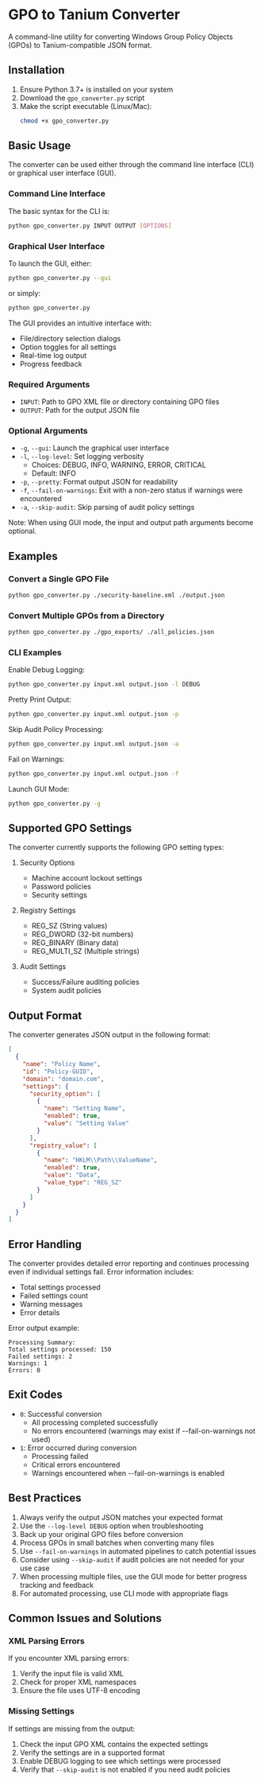 # GPO to Tanium Converter

A command-line utility for converting Windows Group Policy Objects (GPOs) to Tanium-compatible JSON format.

## Installation

1. Ensure Python 3.7+ is installed on your system
2. Download the `gpo_converter.py` script
3. Make the script executable (Linux/Mac):
   ```bash
   chmod +x gpo_converter.py
   ```

## Basic Usage

The converter can be used either through the command line interface (CLI) or graphical user interface (GUI).

### Command Line Interface

The basic syntax for the CLI is:

```bash
python gpo_converter.py INPUT OUTPUT [OPTIONS]
```

### Graphical User Interface

To launch the GUI, either:

```bash
python gpo_converter.py --gui
```

or simply:

```bash
python gpo_converter.py
```

The GUI provides an intuitive interface with:
- File/directory selection dialogs
- Option toggles for all settings
- Real-time log output
- Progress feedback

### Required Arguments

- `INPUT`: Path to GPO XML file or directory containing GPO files
- `OUTPUT`: Path for the output JSON file

### Optional Arguments

- `-g`, `--gui`: Launch the graphical user interface
- `-l`, `--log-level`: Set logging verbosity
  - Choices: DEBUG, INFO, WARNING, ERROR, CRITICAL
  - Default: INFO
- `-p`, `--pretty`: Format output JSON for readability
- `-f`, `--fail-on-warnings`: Exit with a non-zero status if warnings were encountered
- `-a`, `--skip-audit`: Skip parsing of audit policy settings

Note: When using GUI mode, the input and output path arguments become optional.

## Examples

### Convert a Single GPO File

```bash
python gpo_converter.py ./security-baseline.xml ./output.json
```

### Convert Multiple GPOs from a Directory

```bash
python gpo_converter.py ./gpo_exports/ ./all_policies.json
```

### CLI Examples

Enable Debug Logging:
```bash
python gpo_converter.py input.xml output.json -l DEBUG
```

Pretty Print Output:
```bash
python gpo_converter.py input.xml output.json -p
```

Skip Audit Policy Processing:
```bash
python gpo_converter.py input.xml output.json -a
```

Fail on Warnings:
```bash
python gpo_converter.py input.xml output.json -f
```

Launch GUI Mode:
```bash
python gpo_converter.py -g
```

## Supported GPO Settings

The converter currently supports the following GPO setting types:

1. Security Options
   - Machine account lockout settings
   - Password policies
   - Security settings

2. Registry Settings
   - REG_SZ (String values)
   - REG_DWORD (32-bit numbers)
   - REG_BINARY (Binary data)
   - REG_MULTI_SZ (Multiple strings)

3. Audit Settings
   - Success/Failure auditing policies
   - System audit policies

## Output Format

The converter generates JSON output in the following format:

```json
[
  {
    "name": "Policy Name",
    "id": "Policy-GUID",
    "domain": "domain.com",
    "settings": {
      "security_option": [
        {
          "name": "Setting Name",
          "enabled": true,
          "value": "Setting Value"
        }
      ],
      "registry_value": [
        {
          "name": "HKLM\\Path\\ValueName",
          "enabled": true,
          "value": "Data",
          "value_type": "REG_SZ"
        }
      ]
    }
  }
]
```

## Error Handling

The converter provides detailed error reporting and continues processing even if individual settings fail. Error information includes:

- Total settings processed
- Failed settings count
- Warning messages
- Error details

Error output example:
```
Processing Summary:
Total settings processed: 150
Failed settings: 2
Warnings: 1
Errors: 0
```

## Exit Codes

- `0`: Successful conversion
  - All processing completed successfully
  - No errors encountered (warnings may exist if --fail-on-warnings not used)
- `1`: Error occurred during conversion
  - Processing failed
  - Critical errors encountered
  - Warnings encountered when --fail-on-warnings is enabled

## Best Practices

1. Always verify the output JSON matches your expected format
2. Use the `--log-level DEBUG` option when troubleshooting
3. Back up your original GPO files before conversion
4. Process GPOs in small batches when converting many files
5. Use `--fail-on-warnings` in automated pipelines to catch potential issues
6. Consider using `--skip-audit` if audit policies are not needed for your use case
7. When processing multiple files, use the GUI mode for better progress tracking and feedback
8. For automated processing, use CLI mode with appropriate flags

## Common Issues and Solutions

### XML Parsing Errors

If you encounter XML parsing errors:
1. Verify the input file is valid XML
2. Check for proper XML namespaces
3. Ensure the file uses UTF-8 encoding

### Missing Settings

If settings are missing from the output:
1. Check the input GPO XML contains the expected settings
2. Verify the settings are in a supported format
3. Enable DEBUG logging to see which settings were processed
4. Verify that `--skip-audit` is not enabled if you need audit policies
